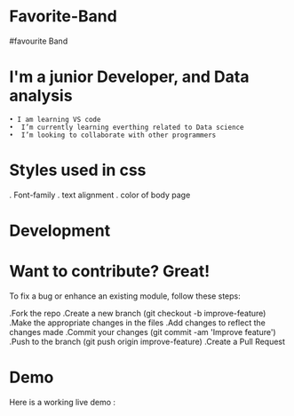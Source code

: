 # Favorite-Band
#favourite Band
# I'm a junior Developer, and Data analysis
    • I am learning VS code
    •  I’m currently learning everthing related to Data science
    •  I’m looking to collaborate with other programmers
# Styles used in css
. Font-family
. text alignment
. color of  body page
# Development
# Want to contribute? Great!

To fix a bug or enhance an existing module, follow these steps:

.Fork the repo
.Create a new branch (git checkout -b improve-feature)
.Make the appropriate changes in the files
.Add changes to reflect the changes made
.Commit your changes (git commit -am 'Improve feature')
.Push to the branch (git push origin improve-feature)
.Create a Pull Request
# Demo
Here is a working live demo :

